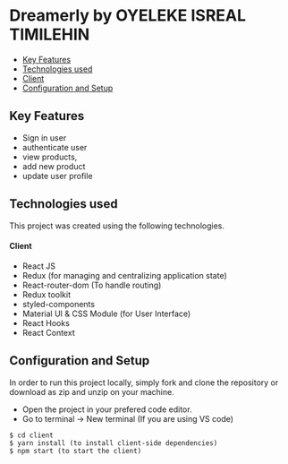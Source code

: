 # Dreamerly by OYELEKE ISREAL TIMILEHIN

- [Key Features](#key-features)
- [Technologies used](#technologies-used)
- [Client](#client)
- [Configuration and Setup](#configuration-and-setup)

## Key Features

- Sign in user
- authenticate user
- view products,
- add new product
- update user profile

## Technologies used

This project was created using the following technologies.

#### Client

- React JS
- Redux (for managing and centralizing application state)
- React-router-dom (To handle routing)
- Redux toolkit
- styled-components
- Material UI & CSS Module (for User Interface)
- React Hooks
- React Context

## Configuration and Setup

In order to run this project locally, simply fork and clone the repository or download as zip and unzip on your machine.

- Open the project in your prefered code editor.
- Go to terminal -> New terminal (If you are using VS code)

```
$ cd client
$ yarn install (to install client-side dependencies)
$ npm start (to start the client)
```
